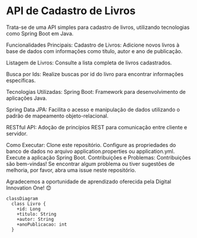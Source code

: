 # API de Cadastro de Livros
Trata-se de uma API simples para cadastro de livros, utilizando tecnologias como Spring Boot em Java.

Funcionalidades Principais:
Cadastro de Livros: Adicione novos livros à base de dados com informações como título, autor e ano de publicação.

Listagem de Livros: Consulte a lista completa de livros cadastrados.

Busca por Ids: Realize buscas por id do livro para encontrar informações específicas.

Tecnologias Utilizadas:
Spring Boot: Framework para desenvolvimento de aplicações Java.

Spring Data JPA: Facilita o acesso e manipulação de dados utilizando o padrão de mapeamento objeto-relacional.

RESTful API: Adoção de princípios REST para comunicação entre cliente e servidor.

Como Executar:
Clone este repositório.
Configure as propriedades do banco de dados no arquivo application.properties ou application.yml.
Execute a aplicação Spring Boot.
Contribuições e Problemas:
Contribuições são bem-vindas! Se encontrar algum problema ou tiver sugestões de melhoria, por favor, abra uma issue neste repositório.

Agradecemos a oportunidade de aprendizado oferecida pela Digital Innovation One! 😊

```mermaid
classDiagram
  class Livro {
    +id: Long
    +titulo: String
    +autor: String
    +anoPublicacao: int
  }
```
